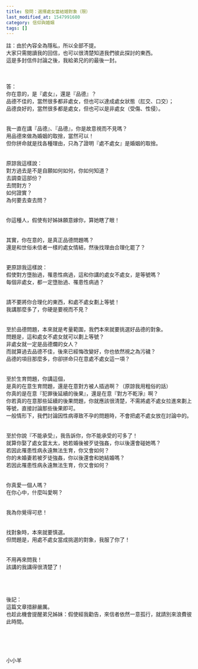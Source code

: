 ```yaml
---
title: 發問：選擇處女當結婚對象（限）
last_modified_at: 1547991680
category: 信仰與婚姻
tags: []
---
```


註：由於內容全為隱私，所以全部不提。<br>大家只需閱讀我的回信，也可以很清楚知道我們彼此探討的東西。<br>這是多封信件討論之後，我給弟兄的的最後一封。<br><br><!--more--><br><br>答：<br>你在意的，是『處女』，還是『品德』？<br>品德不佳的，當然很多都非處女，但也可以達成處女狀態（肛交、口交）；<br>品德良好的，當然很多都是處女，但也可以是非處女（受傷、性侵）。<br> <br><br>我一直在講『品德』、『品德』，你是故意視而不見嗎？<br>用品德來做為婚姻的取捨，當然可以！<br>但你拼命就是找各種理由，只為了證明『處不處女』是婚姻的取捨。<br> <br><br>原諒我這樣說：<br>對方過去是不是自願如何如何，你如何知道？<br>去調查這部份？<br>去問對方？<br>如何證實？<br>為何要去查去問？<br> <br><br>你這種人，假使有好姊妹願意嫁你，算她瞎了眼！<br> <br><br>其實，你在意的，是真正品德問題嗎？<br>還是和世俗未信者一樣的處女情結，然後找理由合理化罷了？<br> <br><br>更原諒我這樣說：<br>假使對方墮胎過，罹患性病過，這和你講的處女不處女，是等號嗎？<br>每個非處女，都一定墮胎過、罹患性病過？<br> <br><br>請不要將你合理化的東西，和處不處女劃上等號！<br>我講那麼多了，你硬是要視而不見？<br> <br><br>至於品德問題，本來就是考量範圍，我們本來就要挑選好品德的對象。<br>問題是，這和處女不處女就可以劃上等號？<br>非處女就一定是品德爛的女人？<br>而就算過去品德不佳，後來已經悔改變好，你也依然視之為污穢？<br>品德的項目那麼多，你卻拼命只在意處不處女這一項？ <br><br><br>至於生育問題，你講這個，<br>是真的在意生育問題，還是在意對方被人插過啊？（原諒我用粗俗的話）<br>你真的是在意『犯罪後延續的後果』，還是在意『對方不乾淨』啊？<br>你若真的在意那些延續的後果問題，你就應該很清楚，不需將處不處女拉進來劃上等號，直接討論那些後果即可。<br>一般情形下，我們討論因性病導致不孕的問題時，不會把處不處女放在討論中的。<br> <br><br>至於你說『不能承受』，我告訴你，你不能承受的可多了！<br>就算你娶了處女當太太，她若婚後被歹徒強姦，你以後還會碰她嗎？<br>若因此罹患性病永遠無法生育，你又會如何？<br>你的未婚妻若被歹徒強姦，你以後還會和她結婚嗎？<br>若因此罹患性病永遠無法生育，你又會如何？<br> <br><br>你真愛一個人嗎？<br>在你心中，什麼叫愛啊？<br> <br><br>我為你覺得可悲！<br> <br><br>找對象時，本來就要慎選。<br>但問題是，用處不處女當成挑選的對象，我服了你了！<br> <br><br>不用再來問我！<br>該講的我講得很清楚了！<br><br><br><br><br>後記：<br>這篇文章措辭嚴厲。<br>也趁此機會提醒弟兄姊妹：假使經我勸告，來信者依然一意孤行，就請別來浪費彼此時間。<br> <br><br><br><br><br>小小羊<br><br><br><br><br><br>
